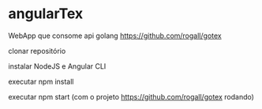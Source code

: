 # angularTex
WebApp que consome api golang https://github.com/rogall/gotex

clonar repositório

instalar NodeJS e Angular CLI

executar npm install

executar npm start (com o projeto https://github.com/rogall/gotex rodando)


